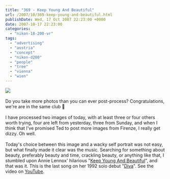 ```yaml
---
title: "369 - Keep Young And Beautiful"
url: /2007/10/369-keep-young-and-beautiful.html
publishDate: Wed, 17 Oct 2007 22:23:00 +0000
date: 2007-10-17 22:23:00
categories: 
  - "nikon-18-200-vr"
tags: 
  - "advertising"
  - "austria"
  - "concept"
  - "nikon-d200"
  - "people"
  - "tree"
  - "vienna"
  - "wien"
---
```

<a href="https://d25zfm9zpd7gm5.cloudfront.net/1200x1200/2007/20071017_075410_nx_ps.jpg" target="_blank"><img src="https://d25zfm9zpd7gm5.cloudfront.net/0600x0600/2007/20071017_075410_nx_ps.jpg"/></a><br/><br/>Do you take more photos than you can ever post-process? Congratulations, we're are in the same club 🙂<br/><br/>I have processed two images of today, with at least three or four others worth trying, four are left from yesterday, three from Sunday, and when I think that I've promised Ted to post more images from Firenze, I really get dizzy. Oh well.<br/><br/>Today's choice between this image and a wacky self portrait was not easy, but what finally made it clear was the music. Searching for something about beauty, preferably beauty and time, crackling beauty, or anything like that, I stumbled upon Annie Lennox' hilarious "<a href="http://lyricwiki.org/Annie_Lennox:Keep_Young_And_Beautiful" target="_blank">Keep Young And Beautiful</a>", and that was it. This is the last song on her 1992 solo debut "<a href="http://www.amazon.com/Diva-Annie-Lennox/dp/B000002VMH" target="_blank">Diva</a>". See the video on <a href="http://www.youtube.com/watch?v=OrpHbTZ_jL8" target="_blank">YouTube</a>.
